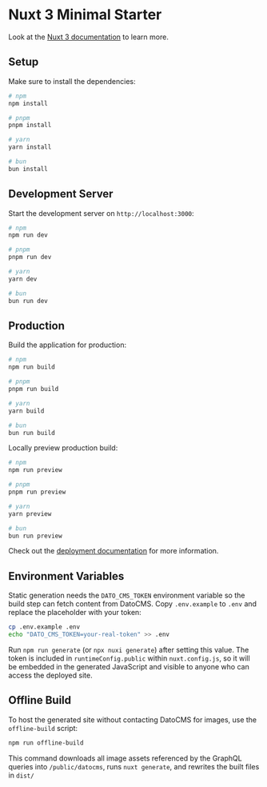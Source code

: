 # Nuxt 3 Minimal Starter

Look at the [Nuxt 3 documentation](https://nuxt.com/docs/getting-started/introduction) to learn more.

## Setup

Make sure to install the dependencies:

```bash
# npm
npm install

# pnpm
pnpm install

# yarn
yarn install

# bun
bun install
```

## Development Server

Start the development server on `http://localhost:3000`:

```bash
# npm
npm run dev

# pnpm
pnpm run dev

# yarn
yarn dev

# bun
bun run dev
```

## Production

Build the application for production:

```bash
# npm
npm run build

# pnpm
pnpm run build

# yarn
yarn build

# bun
bun run build
```

Locally preview production build:

```bash
# npm
npm run preview

# pnpm
pnpm run preview

# yarn
yarn preview

# bun
bun run preview
```

Check out the [deployment documentation](https://nuxt.com/docs/getting-started/deployment) for more
information.

## Environment Variables

Static generation needs the `DATO_CMS_TOKEN` environment variable so the
build step can fetch content from DatoCMS. Copy `.env.example` to `.env` and
replace the placeholder with your token:

```bash
cp .env.example .env
echo "DATO_CMS_TOKEN=your-real-token" >> .env
```

Run `npm run generate` (or `npx nuxi generate`) after setting this value. The
token is included in `runtimeConfig.public` within `nuxt.config.js`, so it will
be embedded in the generated JavaScript and visible to anyone who can access
the deployed site.

## Offline Build

To host the generated site without contacting DatoCMS for images, use the
`offline-build` script:

```bash
npm run offline-build
```

This command downloads all image assets referenced by the GraphQL queries into
`/public/datocms`, runs `nuxt generate`, and rewrites the built files in `dist/`


